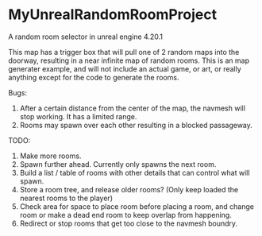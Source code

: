 # MyUnrealRandomRoomProject
A random room selector in unreal engine 4.20.1

This map has a trigger box that will pull one of 2 random maps into the doorway, resulting in a near infinite map of random rooms.  This is an map generater example, and will not include an actual game, or art, or really anything except for the code to generate the rooms. 

Bugs:

1. After a certain distance from the center of the map, the navmesh will stop working.  It has a limited range.
2. Rooms may spawn over each other resulting in a blocked passageway.

TODO:

1. Make more rooms.
2. Spawn further ahead.  Currently only spawns the next room.
3. Build a list / table of rooms with other details that can control what will spawn.
3. Store a room tree, and release older rooms? (Only keep loaded the nearest rooms to the player)
4. Check area for space to place room before placing a room, and change room or make a dead end room to keep overlap from happening.
5. Redirect or stop rooms that get too close to the navmesh boundry.

